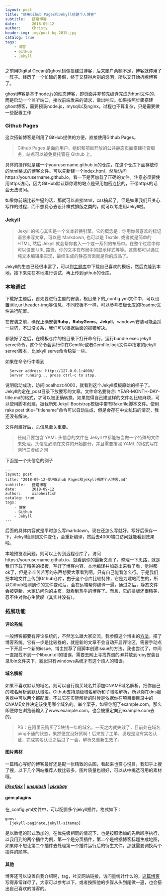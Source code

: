 ```yaml
---
layout: post
title: "使用Gihub Pages和Jekyll搭建个人博客"
subtitle:   搭建博客
date:       2018-09-12 
author:     Christy
header-img: img/post-bg-2015.jpg
catalog: true
tags:
    - 博客
    - GitHub
    - Jekyll
---
```



之前用Digital Ocean的ghost镜像搭建过博客，后来账户余额不足，博客就停用了一阵子。经历了一个忙碌的暑假，终于又获得片刻的悠闲，所以又开始折腾博客了。

ghost博客是基于node.js的动态博客，即页面并非预先编译完成为html文件的，而是启动一个监听端口，接收前端发来的请求，做出响应。如果按照步骤搭建ghost博客，需要预装node.js，mysql以及nginx，过程也不算复杂，只是需要做一些配置工作

### Github Pages
这次搭新博客是利用了GitHub提供的方便，直接使用Github Pages。

> Github Pages 是面向用户、组织和项目开放的公共静态页面搭建托管服 务，站点可以被免费托管在 Github 上。

具体的操作就是建一个yourusername.github.io的仓库，在这个仓库下面存放你的html格式的博客文件。可以先新建一个index.html，然后访问https://yourusername.github.io，看一下是否加载了正确的文件。注意必须要使用https访问，因为GitHub默认帮你建的站点是采用加密连接的，不带https的话会无法访问。

如果你前端比较牛逼的话，那就可以直接html，css搞起了，但是如果我们只关心写作的过程，而不想费心去设计样式排版之类的，就可以考虑用Jekyll啦。

### Jekyll

> Jekyll 的核心其实是一个文本转换引擎。它的概念是：你用你最喜欢的标记语言来写文章，可以是 Markdown, 也可以是 Textile, 或者就是简单的 HTML, 然后 Jekyll 就会帮你套入一个或一系列的布局中。在整个过程中你可以设置 URL 路径，你的文本在布局中的显示样式等等。这些都可以通过纯文本编辑来实现，最终生成的静态页面就是你的成品了。

Jekyll的生态已经很丰富了，可以到[主题库](http://jekyllthemes.org/)中下载自己喜欢的模板，然后克隆到本地，接下来先在本地进行调试，再上传到github的仓库。

### 本地调试 
下载好主题后，首先要进行主题的安装，根目录下的_config.yml文件中，可以设置title,url,header-img等信息，不同模板不一样，可以参考模板仓库的Readme文件进行配置。

在安装之前，确保正确安装**Ruby**，**RubyGems**，**Jekyll**，windows安装可能会踩一些坑，不过没关系，我们可以根据后面的报错解决。

都装好了之后，在模板仓库的根目录下打开命令行，运行bundle exec jekyll serve命令，这个命令会运行你在Gemfile或者Gemfile.lock文件中指定的jekyll server版本，比jekyll serve命令稳妥一些。

如果在命令行中看到


```
  Server address: http://127.0.0.1:4000/
  Server running... press ctrl-c to stop.
```

说明启动成功，访问localhost:4000，就看到这个Jekyll模板原始的样子了。Jekyll约定在_post目录下放要写的文章。文件命名要符合: YEAR-MONTH-DAY-title.md的格式，才可以被正确转换，如果觉得自己建这样的文件名比较麻烦，可以使用脚本创建，据我所知Jekyll Bootstrap模板中带有Rakefile脚本文件。使用rake post title="titlename"命令可以自动生成，但是会存在中文乱码的情况，我还没有解决。

文件创建好后，头信息至关重要。

> 任何只要包含 YAML 头信息的文件在 Jekyll 中都能被当做一个特殊的文件来处理。头信息必须在文件的开始部分，并且需要按照 YAML 的格式写在两行三虚线之间

下面是一个头信息的例子

```
---
layout: post
title: "2018-09-12-使用Gihub Pages和jekyll搭建个人博客.md"
subtitle:   搭建博客
date:       2018-09-12
author:     xiaoheifish
catalog: true
tags:
    - 博客
    - Github
    - Jekyll
---
```


后面的具体内容就是平时怎么写markdown，现在还怎么写就好。写好后保存一下，Jekyll检测到文件变化，会重新编译，然后去4000端口访问就能看到效果啦。


本地预览没问题，则可以上传到远程仓库了。访问https://yourusername.github.io，就看到你的最新文章了。整理一下思路，就是我们下载了精美的模板，写好了博客内容，本地编译并加载出来看了看，觉得都ok了，但是辛辛苦苦写的东西想要大家看到啊，只有自己能看怎么行。于是我们把本地文件上传到Github仓库，由于这个仓库比较特殊，它是为建站而生的，所以Github检测到你的文件变动后，会在远端帮你编译一遍，通过之后，静态文件会被更新，大家访问你的主页，就看到热乎的博客了。而且，它的排版还很精美，忍不住对你心生赞叹（其实并没有）。


### 拓展功能

#### 评论系统
一般博客都要有评论系统的，不然怎么跟大家交流，我参照这个博主的[方法](http://qiubaiying.top/2017/12/19/%E4%B8%BA%E5%8D%9A%E5%AE%A2%E6%B7%BB%E5%8A%A0-Gitalk-%E8%AF%84%E8%AE%BA%E6%8F%92%E4%BB%B6/)，搭了博客系统。它有一步是比较挫的，就是新的文章不会自动开启评论区，需要手动点一下开启一个新的issue，博主推荐了用脚本创建issue的方法，我也尝试了，中间一直报找不到一个libcurl.dll的错误，需要去网上寻找靠谱的dll并放到ruby安装目录/bin文件夹下，貌似只有windows系统才有这个烦人的错误。

#### 域名解析

如果不喜欢默认的域名，则可以自行购买域名并添加CNAME域名解析，把你自己的域名解析到默认域名。Github支持顶级域名解析和子域名解析，所以你在dns服务器中可以两个都配置。不过它在实际解析的时候是依据你在项目根目录中的CNAME文件决定该使用哪个域名的。举个栗子，如果你配了example.com，那么即便你在浏览器输入了www.example.com，也会被重定向到example.com去的。

> PS：在阿里云购买了5块钱一年的域名，一天之内就失效了，目前处在域名ping不通的状态，果然便宜没好货啊！后来提了工单，发现是没有实名认证，完成实名认证之后过了一会，解析又重新生效了。


#### 图片素材
一篇精心写好的博客最好还是配一张精致的头图，看起来也赏心悦目，我知乎上搜了搜，以下几个网站推荐人数比较多，图片质量也很好，可以从中挑选可用的素材哦。

[***lifeofpix***](https://www.lifeofpix.com/) | [***unsplash***](https://unsplash.com/public-domain-images) | [***pixabay***](https://pixabay.com/)


#### gem plugins
在_config.yml文件中，可以配置多个jekyll插件，格式如下：

```
gems:
  [jekyll-paginate,jekyll-sitemap]
```

是以数组的形式添加的，在优先级相同的情况下，也是按照添加的先后顺序执行，以我用到的两个插件为例，第一个是分页插件，第二个是根据博客标题生成地图，如果你不想让第二个插件去处理第一个插件运行后的衍生文件，那就需要调换两个插件的顺序。

#### 其他
博客还可以设置自我介绍啊，tag，社交网站链接，访问量统计什么的，[这篇博客](https://www.jianshu.com/p/e68fba58f75c)写得非常详尽了，大家可以参考以下，或者按照他的步骤从头到尾做一遍，也会搭出自己喜欢的博客的。


